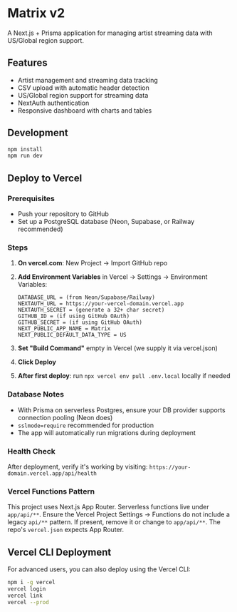 # Matrix v2

A Next.js + Prisma application for managing artist streaming data with US/Global region support.

<!-- Last updated: 2025-08-19 22:30 UTC -->

## Features

- Artist management and streaming data tracking
- CSV upload with automatic header detection
- US/Global region support for streaming data
- NextAuth authentication
- Responsive dashboard with charts and tables

## Development

```bash
npm install
npm run dev
```

## Deploy to Vercel

### Prerequisites
- Push your repository to GitHub
- Set up a PostgreSQL database (Neon, Supabase, or Railway recommended)

### Steps

1. **On vercel.com**: New Project → Import GitHub repo

2. **Add Environment Variables** in Vercel → Settings → Environment Variables:
   ```
   DATABASE_URL = (from Neon/Supabase/Railway)
   NEXTAUTH_URL = https://your-vercel-domain.vercel.app
   NEXTAUTH_SECRET = (generate a 32+ char secret)
   GITHUB_ID = (if using GitHub OAuth)
   GITHUB_SECRET = (if using GitHub OAuth)
   NEXT_PUBLIC_APP_NAME = Matrix
   NEXT_PUBLIC_DEFAULT_DATA_TYPE = US
   ```

3. **Set "Build Command"** empty in Vercel (we supply it via vercel.json)

4. **Click Deploy**

5. **After first deploy**: run `npx vercel env pull .env.local` locally if needed

### Database Notes
- With Prisma on serverless Postgres, ensure your DB provider supports connection pooling (Neon does)
- `sslmode=require` recommended for production
- The app will automatically run migrations during deployment

### Health Check
After deployment, verify it's working by visiting: `https://your-domain.vercel.app/api/health`

### Vercel Functions Pattern
This project uses Next.js App Router. Serverless functions live under `app/api/**`.
Ensure the Vercel Project Settings → Functions do not include a legacy `api/**` pattern.
If present, remove it or change to `app/api/**`. The repo's `vercel.json` expects App Router.

## Vercel CLI Deployment

For advanced users, you can also deploy using the Vercel CLI:
```bash
npm i -g vercel
vercel login
vercel link
vercel --prod
```

